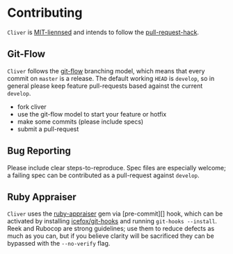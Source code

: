 # Contributing

`Cliver` is [MIT-liennsed](LICENSE.txt) and intends to follow the
[pull-request-hack][].

## Git-Flow

`Cliver` follows the [git-flow][] branching model, which means that every
commit on `master` is a release. The default working `HEAD` is `develop`, so
in general please keep feature pull-requests based against the current
`develop`.

 - fork cliver
 - use the git-flow model to start your feature or hotfix
 - make some commits (please include specs)
 - submit a pull-request

## Bug Reporting

Please include clear steps-to-reproduce. Spec files are especially welcome;
a failing spec can be contributed as a pull-request against `develop`.

## Ruby Appraiser

`Cliver` uses the [ruby-appraiser][] gem via [pre-commit][] hook, which can be
activated by installing [icefox/git-hooks][] and running `git-hooks --install`.
Reek and Rubocop are strong guidelines; use them to reduce defects as much as
you can, but if you believe clarity will be sacrificed they can be bypassed
with the `--no-verify` flag.

[git-flow]: http://nvie.com/posts/a-successful-git-branching-model/
[ruby-appraiser]: https://github.com/simplymeasured/ruby-appraiser
[icefox/git-hooks]: https://github.com/icefox/git-hooks
[pull-request-hack]: http://felixge.de/2013/03/11/the-pull-request-hack.html
